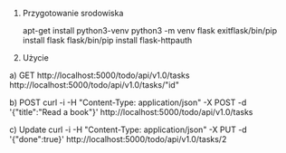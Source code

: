 1. Przygotowanie srodowiska

	apt-get install python3-venv
	python3 -m venv flask
	exitflask/bin/pip install flask
	flask/bin/pip install flask-httpauth


2. Użycie


a) GET
http://localhost:5000/todo/api/v1.0/tasks
http://localhost:5000/todo/api/v1.0/tasks/"id"


b) POST
curl -i -H "Content-Type: application/json" -X POST -d '{"title":"Read a book"}' http://localhost:5000/todo/api/v1.0/tasks


c) Update
curl -i -H "Content-Type: application/json" -X PUT -d '{"done":true}' http://localhost:5000/todo/api/v1.0/tasks/2

